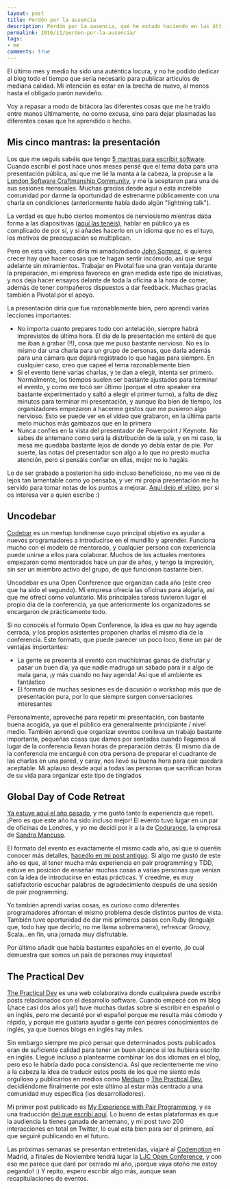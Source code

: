 ```yaml
---
layout: post
title: Perdón por la ausencia
description: Perdón por la ausencia, qué he estado haciendo en las últimas semanas
permalink: 2016/11/perdon-por-la-ausencia/
tags:
- me
comments: true
---
```


El último mes y medio ha sido una auténtica locura, y no he podido dedicar al blog todo el tiempo que sería necesario para publicar artículos de mediana calidad. Mi intención es estar en la brecha de nuevo, al menos hasta el obligado parón navideño.

Voy a repasar a modo de bitácora las diferentes cosas que me he traído entre manos últimamente, no como excusa, sino para dejar plasmadas las diferentes cosas que he aprendido o hecho.

<!--break-->

## Mis cinco mantras: la presentación

Los que me seguís sabéis que tengo [5 mantras para escribir software](/2016/07/mis-5-mantras/). Cuando escribí el post hace unos meses pensé que el tema daba para una presentación pública, así que me lié la manta a la cabeza, la propuse a la [London Software Craftmanship Community](http://www.meetup.com/london-software-craftsmanship/?chapter_analytics_code=UA-19049790-1), y me la aceptaron para una de sus sesiones mensuales. Muchas gracias desde aquí a esta increíble comunidad por darme la oportunidad de estrenarme públicamente con una charla en condiciones (anteriormente había dado algún "lightning talk").

La verdad es que hubo ciertos momentos de nerviosismo mientras daba forma a las diapositivas ([aquí las tenéis](http://es.slideshare.net/Ralvila/my-five-mantras-to-write-better-software)), hablar en público ya es complicado de por sí, y si añades hacerlo en un idioma que no es el tuyo, los motivos de preocupación se multiplican.

Pero en esta vida, como diría mi amado/odiado [John Somnez](https://twitter.com/jsonmez), si quieres crecer hay que hacer cosas que te hagan sentir incómodo, así que seguí adelante sin miramientos. Trabajar en Pivotal fue una gran ventaja durante la preparación, mi empresa favorece en gran medida este tipo de iniciativas, y nos deja hacer ensayos delante de toda la oficina a la hora de comer, además de tener compañeros dispuestos a dar feedback. Muchas gracias también a Pivotal por el apoyo.

La presentación diría que fue razonablemente bien, pero aprendí varias lecciones importantes:

* No importa cuanto prepares todo con antelación, siempre habrá imprevistos de última hora. El dia de la presentación me enteré de que me iban a grabar (!!), cosa que me puso bastante nervioso. No es lo mismo dar una charla para un grupo de personas, que darla además para una cámara que dejará registrado lo que hagas para siempre. En cualquier caso, creo que capeé el tema razonablemente bien
* Si el evento tiene varias charlas, y te dan a elegir, intenta ser primero. Normalmente, los tiempos suelen ser bastante ajustados para terminar el evento, y como me tocó ser último (porque el otro speaker era bastante experimentado y saltó a elegir el primer turno), a falta de diez minutos para terminar mi presentación, y aunque iba bien de tiempo, los organizadores empezaron a hacerme gestos que me pusieron algo nervioso. Esto se puede ver en el vídeo que grabaron, en la última parte meto muchos más gambazos que en la primera
* Nunca confíes en la vista del presentador de Powerpoint / Keynote. No sabes de antemano como será la distribución de la sala, y en mi caso, la mesa me quedaba bastante lejos de donde yo debía estar de pie. Por suerte, las notas del presentador son algo a lo que no presto mucha atención, pero si pensáis confiar en ellas, mejor no lo hagáis

Lo de ser grabado a posteriori ha sido incluso beneficioso, no me veo ni de lejos tan lamentable como yo pensaba, y ver mi propia presentación me ha servido para tomar notas de los puntos a mejorar. [Aquí dejo el vídeo](https://skillsmatter.com/skillscasts/8851-lscc-meetup), por si os interesa ver a quien escribe :)

## Uncodebar

[Codebar](https://codebar.io/) es un meetup londinense cuyo principal objetivo es ayudar a nuevos programadores a introducirse en el mundillo y aprender. Funciona mucho con el modelo de mentorado, y cualquier persona con experiencia puede unirse a ellos para colaborar. Muchos de los actuales mentores empezaron como mentorados hace un par de años, y tengo la impresión, sin ser un miembro activo del grupo, de que funcionan bastante bien.

Uncodebar es una Open Conference que organizan cada año (este creo que ha sido el segundo). Mi empresa ofrecía las oficinas para alojarla, así que me ofrecí como voluntario. Mis principales tareas tuvieron lugar el propio día de la conferencia, ya que anteriormente los organizadores se encargaron de prácticamente todo.

Si no conocéis el formato Open Conference, la idea es que no hay agenda cerrada, y los propios asistentes proponen charlas el mismo día de la conferencia. Este formato, que puede parecer un poco loco, tiene un par de ventajas importantes:

* La gente se presenta al evento con muchísimas ganas de disfrutar y pasar un buen día, ya que nadie madruga un sábado para ir a algo de mala gana, ¡y más cuando no hay agenda! Así que el ambiente es fantástico
* El formato de muchas sesiones es de discusión o workshop más que de presentación pura, por lo que siempre surgen conversaciones interesantes

Personalmente, aproveché para repetir mi presentación, con bastante buena acogida, ya que el público era generalmente principiante / nivel medio. También aprendí que organizar eventos conlleva un trabajo bastante importante, pequeñas cosas que damos por sentadas cuando llegamos al lugar de la conferencia llevan horas de preparación detrás. El mismo día de la conferencia me encargué con otra persona de preparar el cuadrante de las charlas en una pared, y caray, nos llevó su buena hora para que quedara aceptable. Mi aplauso desde aquí a todas las personas que sacrifican horas de su vida para organizar este tipo de tinglados

## Global Day of Code Retreat

[Ya estuve aquí el año pasado](/2015/11/code-retreat-2015/), y me gustó tanto la experiencia que repetí. ¡Pero es que este año ha sido incluso mejor! El evento tuvo lugar en un par de oficinas de Londres, y yo me decidí por ir a la de [Codurance](https://codurance.com/), la empresa de [Sandro Mancuso](https://twitter.com/sandromancuso).

El formato del evento es exactamente el mismo cada año, así que si queréis conocer más detalles, [hacedlo en mi post antiguo](/2015/11/code-retreat-2015/). Si algo me gustó de este año es que, al tener mucha más experiencia en pair programming y TDD, estuve en posición de enseñar muchas cosas a varias personas que venían con la idea de introducirse en estas prácticas. Y creedme, es muy satisfactorio escuchar palabras de agradecimiento después de una sesión de pair programming.

Yo también aprendí varias cosas, es curioso como diferentes programadores afrontan el mismo problema desde distintos puntos de vista. También tuve oportunidad de dar mis primeros pasos con Ruby (lenguaje que, todo hay que decirlo, no me llama sobremanera), refrescar Groovy, Scala...en fin, una jornada muy disfrutable.

Por último añadir que había bastantes españoles en el evento, ¡lo cual demuestra que somos un país de personas muy inquietas!

## The Practical Dev

[The Practical Dev](https://dev.to/) es una web colaborativa donde cualquiera puede escribir posts relacionados con el desarrollo software. Cuando empecé con mi blog (¡hace casi dos años ya!) tuve muchas dudas sobre si escribir en español o en inglés, pero me decanté por el español porque me resulta más cómodo y rápido, y porque me gustaría ayudar a gente con peores conocimientos de inglés, ya que buenos blogs en inglés hay miles.

Sin embargo siempre me picó pensar que determinados posts publicados eran de suficiente calidad para tener un buen alcance si los hubiera escrito en inglés. Llegué incluso a plantearme combinar los dos idiomas en el blog, pero eso le habría dado poca consistencia. Así que recientemente me vino a la cabeza la idea de traducir estos posts de los que me siento más orgulloso y publicarlos en medios como [Medium](https://medium.com/) o [The Practical Dev](https://dev.to/), decidiéndome finalmente por este último al estar más centrado a una comunidad muy específica (los desarrolladores).

Mi primer post publicado es [My Experience with Pair Programming](https://dev.to/raulavila/my-experience-with-pair-programming), y es una traducción [del que escribí aquí](/2016/08/pair-programming/). Lo bueno de estas plataformas es que la audiencia la tienes ganada de antemano, y mi post tuvo 200 interacciones en total en Twitter, lo cual está bien para ser el primero, así que seguiré publicando en el futuro.

Las próximas semanas se presentan entretenidas, viajaré al [Codemotion](https://2016.codemotion.es/) en Madrid, a finales de Noviembre tendrá lugar la [LJC Open Conference](https://sites.google.com/site/ljcopenconference/), y con eso me parece que daré por cerrado mi año, ¡porque vaya otoño me estoy pegando! :) Y repito, espero escribir algo más, aunque sean recapitulaciones de eventos.

